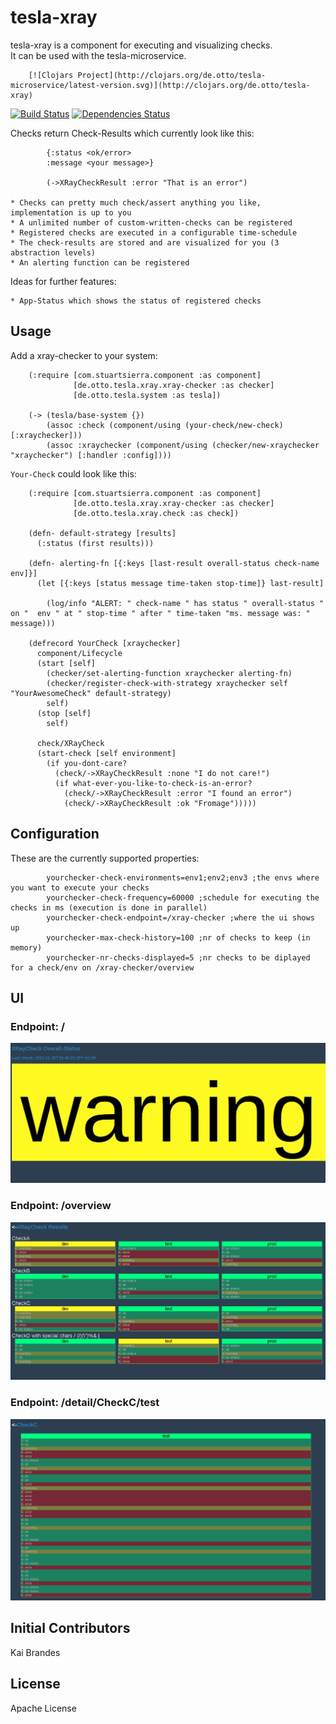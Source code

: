 # tesla-xray
tesla-xray is a component for executing and visualizing checks.   
It can be used with the tesla-microservice.

		[![Clojars Project](http://clojars.org/de.otto/tesla-microservice/latest-version.svg)](http://clojars.org/de.otto/tesla-xray)

[![Build Status](https://travis-ci.org/otto-de/tesla-xray.svg)](https://travis-ci.org/otto-de/tesla-xray)
[![Dependencies Status](http://jarkeeper.com/otto-de/tesla-xray/status.svg)](http://jarkeeper.com/otto-de/tesla-xray)

  
Checks return Check-Results which currently look like this:

			{:status <ok/error>
			:message <your message>}
			
			(->XRayCheckResult :error "That is an error")

	* Checks can pretty much check/assert anything you like, implementation is up to you
	* A unlimited number of custom-written-checks can be registered
	* Registered checks are executed in a configurable time-schedule
	* The check-results are stored and are visualized for you (3 abstraction levels)
	* An alerting function can be registered

Ideas for further features:  

	* App-Status which shows the status of registered checks

## Usage
Add a xray-checker to your system:

		(:require [com.stuartsierra.component :as component]
				  [de.otto.tesla.xray.xray-checker :as checker]
				  [de.otto.tesla.system :as tesla])
					
		(-> (tesla/base-system {})
			(assoc :check (component/using (your-check/new-check) [:xraychecker]))
			(assoc :xraychecker (component/using (checker/new-xraychecker "xraychecker") [:handler :config])))

`Your-Check` could look like this:

		(:require [com.stuartsierra.component :as component]
				  [de.otto.tesla.xray.xray-checker :as checker]
				  [de.otto.tesla.xray.check :as check])
				  
		(defn- default-strategy [results]
		  (:status (first results)))
		  
		(defn- alerting-fn [{:keys [last-result overall-status check-name env]}]
		  (let [{:keys [status message time-taken stop-time]} last-result]
		  	
			(log/info "ALERT: " check-name " has status " overall-status " on "  env " at " stop-time " after " time-taken "ms. message was: " message)))
		
		(defrecord YourCheck [xraychecker]
		  component/Lifecycle
		  (start [self]
		  	(checker/set-alerting-function xraychecker alerting-fn)
			(checker/register-check-with-strategy xraychecker self "YourAwesomeCheck" default-strategy)
			self)
		  (stop [self]
			self)
		  
		  check/XRayCheck
		  (start-check [self environment]
			(if you-dont-care?
			  (check/->XRayCheckResult :none "I do not care!")
			  (if what-ever-you-like-to-check-is-an-error?
				(check/->XRayCheckResult :error "I found an error")
				(check/->XRayCheckResult :ok "Fromage")))))

## Configuration
These are the currently supported properties:

			yourchecker-check-environments=env1;env2;env3 ;the envs where you want to execute your checks
			yourchecker-check-frequency=60000 ;schedule for executing the checks in ms (execution is done in parallel)
			yourchecker-check-endpoint=/xray-checker ;where the ui shows up
			yourchecker-max-check-history=100 ;nr of checks to keep (in memory)
			yourchecker-nr-checks-displayed=5 ;nr checks to be diplayed for a check/env on /xray-checker/overview
			
## UI
### Endpoint: /
![Example view of tesla-xray](doc/overall-status.png)
### Endpoint: /overview
![Example view of tesla-xray](doc/overview.png)
### Endpoint: /detail/CheckC/test
![Example view of tesla-xray](doc/detailview.png)


## Initial Contributors

Kai Brandes

## License
Apache License
